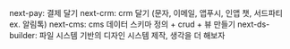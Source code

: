 next-pay: 결제 달기
next-crm: crm 달기 (문자, 이메일, 앱푸시, 인앱 챗, 서드파티 ex. 알림톡)
next-cms: cms 데이터 스키마 정의 + crud + 뷰 만들기 
next-ds-builder: 파일 시스템 기반의 디자인 시스템 제작, 생각을 더 해보자
